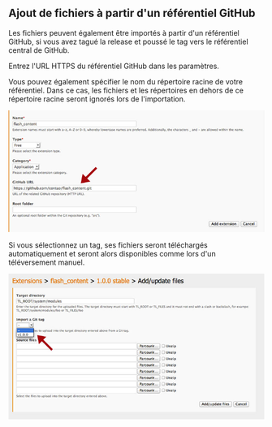 ## Ajout de fichiers à partir d'un référentiel GitHub

Les fichiers peuvent également être importés à partir d'un référentiel GitHub,
si vous avez tagué la release et poussé le tag vers le référentiel central de
GitHub.

Entrez l'URL HTTPS du référentiel GitHub dans les paramètres.

Vous pouvez également spécifier le nom du répertoire racine de votre référentiel.
Dans ce cas, les fichiers et les répertoires en dehors de ce répertoire racine
seront ignorés lors de l'importation.

![](images/github-import.jpg)

Si vous sélectionnez un tag, ses fichiers seront téléchargés automatiquement
et seront alors disponibles comme lors d'un téléversement manuel.

![](images/github-import-tag.jpg)
